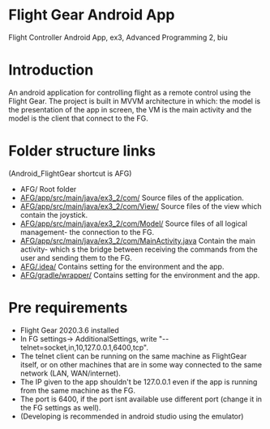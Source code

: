 # Flight Gear Android App

Flight Controller Android App, ex3, Advanced Programming 2, biu

# Introduction
An android application for controlling flight as a remote control using the Flight Gear.
The project is built in MVVM architecture in which: the model is the presentation of the app in screen, the VM is the main activity and the model is the client that connect to the FG.

# Folder structure links
(Android_FlightGear shortcut is AFG)
 * AFG/      Root folder
 * [AFG/app/src/main/java/ex3_2/com/](app/src/main/java/ex3_2/com/)  Source files of the application.
* [AFG/app/src/main/java/ex3_2/com/View/](app/src/main/java/ex3_2/com/View/)  Source files of the view which contain the joystick.
* [AFG/app/src/main/java/ex3_2/com/Model/](app/src/main/java/ex3_2/com/Model/)  Source files of all logical management- the connection to the FG.
* [AFG/app/src/main/java/ex3_2/com/MainActivity.java](app/src/main/java/ex3_2/com/MainActivity.java)  Contain the main activity- which s the bridge between receiving the commands from the user and sending them to the FG.
* [AFG/.idea/](.idea/)  Contains setting for the environment and the app.
* [AFG/gradle/wrapper/](gradle/wrapper/)  Contains setting for the environment and the app.


# Pre requirements
* Flight Gear 2020.3.6 installed
* In FG settings-> AdditionalSettings, write "--telnet=socket,in,10,127.0.0.1,6400,tcp".
* The telnet client can be running on the same machine as FlightGear itself, or on other machines that are in some way connected to the same network (LAN, WAN/internet).
* The IP given to the app shouldn't be 127.0.0.1 even if the app is running from the same machine as the FG.
* The port is 6400, if the port isnt available use different port (change it in the FG settings as well).
* (Developing is recommended in android studio using the emulator)
